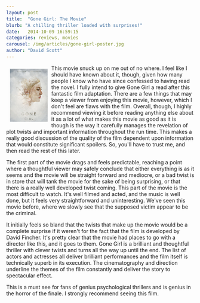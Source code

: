 ```yaml
---
layout: post
title:  "Gone Girl: The Movie"
blurb: "A chilling thriller loaded with surprises!"
date:   2014-10-09 16:59:15
categories: reviews, movies
carousel: /img/articles/gone-girl-poster.jpg
author: "David Scott"
---
```


<img class="img-responsive" width="20%" style="float:left;margin:10px;" src="/img/articles/gone-girl-poster.jpg">
This movie snuck up on me out of no where. I feel like I should have known about it, though, given how many people I know who have since confessed to having read the novel. I fully intend to give Gone Girl a read after this fantastic film adaptation. There are a few things that may keep a viewer from enjoying this movie, however, which I don't feel are flaws with the film. Overall, though, I highly recommend viewing it before reading anything else about it as a lot of what makes this movie as good as it is though is the way it carefully manages the revelation of plot twists and important information throughout the run time. This makes a really good discussion of the quality of the film dependent upon information that would constitute significant spoilers. So, you'll have to trust me, and then read the rest of this later.

The first part of the movie drags and feels predictable, reaching a point where a thoughtful viewer may safely conclude that either everything is as it seems and the movie will be straight forward and mediocre, or a bad twist is in store that will tank the movie for the sake of being surprising, or that there is a really well developed twist coming. This part of the movie is the most difficult to watch. It's well filmed and acted, and the music is well done, but it feels very straightforward and uninteresting. We've seen this movie before, where we slowly see that the supposed victim appear to be the criminal.

It initially feels so bland that the twists that make up the movie would be a complete surprise if it weren't for the fact that the film is developed by David Fincher. It's pretty clear that the movie had places to go with a director like this, and it goes to them. Gone Girl is a brilliant and thoughtful thriller with clever twists and turns all the way up until the end. The list of actors and actresses all deliver brilliant performances and the film itself is technically superb in its execution. The cinematography and direction underline the themes of the film constantly and deliver the story to spectacular effect.

This is a must see for fans of genius psychological thrillers and is genius in the horror of the finale. I strongly recommend seeing this film.
